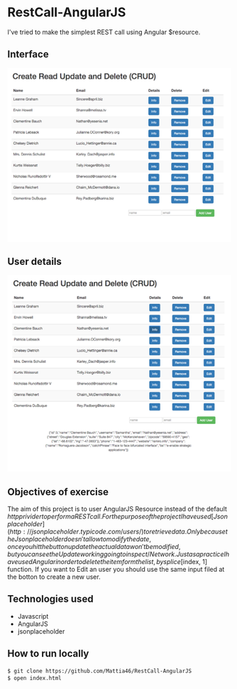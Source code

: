 # RestCall-AngularJS
I've tried to make the simplest REST call using Angular $resource.

## Interface
![alt text](images/interface.png)
## User details
![alt text](images/details.png)


## Objectives of exercise
The aim of this project is to user AngularJS Resource instead of the default
$http privider to perform a REST call. For the purpose of the project I have
used [Json placeholder](http://jsonplaceholder.typicode.com/users/) to retrieve
data.
Only because the Json placeholder doesn't allow to modify the date, once you hit
the button update the actual data won't be modified, but you can see the Update
working going to inspect/Network.
Just as a practice I have used Angular in order to delete the item form the
list, by splice[$index, 1] function.
If you want to Edit an user you should use the same input filed at the botton to
create a new user.

## Technologies used
* Javascript
* AngularJS
* jsonplaceholder


## How to run locally
```
$ git clone https://github.com/Mattia46/RestCall-AngularJS
$ open index.html
```


